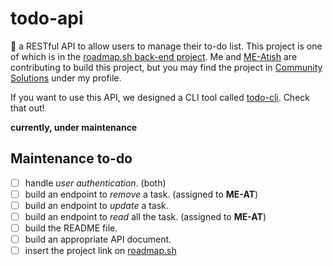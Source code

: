 # todo-api

📃 a RESTful API to allow users to manage their to-do list.
This project is one of which is in the [roadmap.sh back-end project](https://roadmap.sh/projects/todo-list-api). Me and [ME-Atish](https://github.com/ME-Atish) are contributing to build this project, but you may find the project in [Community Solutions](https://roadmap.sh/projects/todo-list-api/solutions) under my profile.

If you want to use this API, we designed a CLI tool called [todo-cli](https://github.com/LittleOddBoy/todo-cli). Check that out!

**currently, under maintenance**

## Maintenance to-do

- [ ] handle _user authentication_. (both)
- [ ] build an endpoint to _remove_ a task. (assigned to **ME-AT**)
- [ ] build an endpoint to _update_ a task.
- [ ] build an endpoint to _read_ all the task. (assigned to **ME-AT**)
- [ ] build the README file.
- [ ] build an appropriate API document.
- [ ] insert the project link on [roadmap.sh](https://roadmap.sh)
